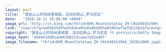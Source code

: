 ```yaml
---
layout: post
title:  "堡垒山上的珀纳里城堡，法加拉斯山,罗马尼亚"
date:   "2020-10-11 16:00:00 +0800"
image_url: "http://cn.bing.com/th?id=OHR.MountCetatea_ZH-CN1440163984_1920x1080.jpg&rf=LaDigue_1920x1080.jpg&pid=hp"
link: "/search?q=%e6%b3%95%e5%8a%a0%e6%8b%89%e6%96%af%e5%b1%b1&form=hpcapt&mkt=zh-cn"
copyright: "堡垒山上的珀纳里城堡，法加拉斯山,罗马尼亚 (© porojnicu/Getty Images)"
image_hash: "dd4443dd81ae06308233caee1561e49f"
image_filename: "th?id=OHR.MountCetatea_ZH-CN1440163984_1920x1080.jpg&rf=LaDigue_1920x1080.jpg&pid=hp"
---
```

